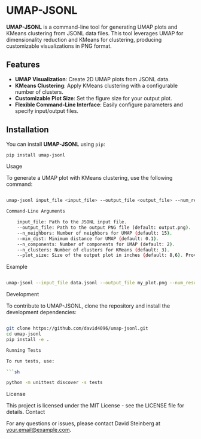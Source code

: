 # UMAP-JSONL

**UMAP-JSONL** is a command-line tool for generating UMAP plots and KMeans clustering from JSONL data files. This tool leverages UMAP for dimensionality reduction and KMeans for clustering, producing customizable visualizations in PNG format.

## Features

- **UMAP Visualization**: Create 2D UMAP plots from JSONL data.
- **KMeans Clustering**: Apply KMeans clustering with a configurable number of clusters.
- **Customizable Plot Size**: Set the figure size for your output plot.
- **Flexible Command-Line Interface**: Easily configure parameters and specify input/output files.

## Installation

You can install **UMAP-JSONL** using `pip`:

```sh
pip install umap-jsonl
```

Usage

To generate a UMAP plot with KMeans clustering, use the following command:

```sh

umap-jsonl input_file <input_file> --output_file <output_file> --num_results <num_results> --n_neighbors <n_neighbors> --min_dist <min_dist> --n_components <n_components> --n_clusters <n_clusters> --plot_size <width> <height>

Command-Line Arguments

    input_file: Path to the JSONL input file.
    --output_file: Path to the output PNG file (default: output.png).
    --n_neighbors: Number of neighbors for UMAP (default: 15).
    --min_dist: Minimum distance for UMAP (default: 0.1).
    --n_components: Number of components for UMAP (default: 2).
    --n_clusters: Number of clusters for KMeans (default: 3).
    --plot_size: Size of the output plot in inches (default: 8,6). Provide width and height separated by a comma.

```

Example

```sh

umap-jsonl --input_file data.jsonl --output_file my_plot.png --num_results 10 --n_neighbors 15 --min_dist 0.2 --n_components 2 --n_clusters 4 --plot_size 10 8

```

Development

To contribute to UMAP-JSONL, clone the repository and install the development dependencies:

```sh

git clone https://github.com/david4096/umap-jsonl.git
cd umap-jsonl
pip install -e .

Running Tests

To run tests, use:

```sh

python -m unittest discover -s tests

```

License

This project is licensed under the MIT License - see the LICENSE file for details.
Contact

For any questions or issues, please contact David Steinberg at your.email@example.com.
